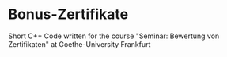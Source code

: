 # Bonus-Zertifikate
Short C++ Code written for the course "Seminar: Bewertung von Zertifikaten" at Goethe-University Frankfurt
